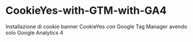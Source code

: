 # CookieYes-with-GTM-with-GA4
Installazione di cookie banner CookieYes con Google Tag Manager avendo solo Google Analytics 4
